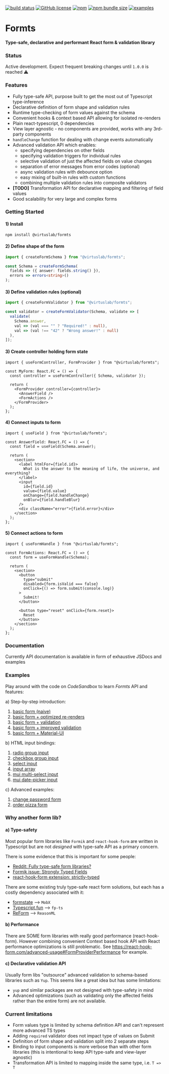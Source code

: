 [![build status](https://circleci.com/gh/VirtusLab/formts.svg?style=shield)](https://app.circleci.com/pipelines/github/VirtusLab/formts)
[![GitHub license](https://img.shields.io/github/license/VirtusLab/formts)](https://github.com/VirtusLab/formts/blob/master/LICENSE)
[![npm](https://img.shields.io/npm/v/@virtuslab/formts)](https://www.npmjs.com/package/@virtuslab/formts)
[![npm bundle size](https://img.shields.io/bundlephobia/minzip/@virtuslab/formts)](https://bundlephobia.com/result?p=@virtuslab/formts)
[![examples](https://img.shields.io/badge/examples-codesandbox-blue)](https://github.com/VirtusLab/formts#examples)

# Formts

**Type-safe, declarative and performant React form & validation library**

### Status

Active development. Expect frequent breaking changes until `1.0.0` is reached ⚠️

### Features

- Fully type-safe API, purpose built to get the most out of Typescript
  type-inference
- Declarative definition of form shape and validation rules
- Runtime type-checking of form values against the schema
- Convenient hooks & context based API allowing for isolated re-renders
- Plain react-typescript, 0 dependencies
- View layer agnostic - no components are provided, works with any 3rd-party
  components
- `handleChange` function for dealing with change events automatically
- Advanced validation API which enables:
  - specifying dependencies on other fields
  - specifying validation triggers for individual rules
  - selective validation of just the affected fields on value changes
  - separation of error messages from error codes (optional)
  - async validation rules with debounce option
  - easy mixing of built-in rules with custom functions
  - combining multiple validation rules into composite validators
- **[TODO]** Transformation API for declarative mapping and filtering of field
  values
- Good scalability for very large and complex forms

### Getting Started

#### 1) Install

```bash
npm install @virtuslab/formts
```

#### 2) Define shape of the form

```ts
import { createFormSchema } from "@virtuslab/formts";

const Schema = createFormSchema(
  fields => ({ answer: fields.string() }),
  errors => errors<string>()
);
```

#### 3) Define validation rules (optional)

```ts
import { createFormValidator } from "@virtuslab/formts";

const validator = createFormValidator(Schema, validate => [
  validate(
    Schema.answer,
    val => (val === "" ? "Required!" : null),
    val => (val !== "42" ? "Wrong answer!" : null)
  ),
]);
```

#### 3) Create controller holding form state

```tsx
import { useFormController, FormProvider } from "@virtuslab/formts";

const MyForm: React.FC = () => {
  const controller = useFormController({ Schema, validator });

  return (
    <FormProvider controller={controller}>
      <AnswerField />
      <FormActions />
    </FormProvider>
  );
};
```

#### 4) Connect inputs to form

```tsx
import { useField } from "@virtuslab/formts";

const AnswerField: React.FC = () => {
  const field = useField(Schema.answer);

  return (
    <section>
      <label htmlFor={field.id}>
        What is the answer to the meaning of life, the universe, and everything?
      </label>
      <input
        id={field.id}
        value={field.value}
        onChange={field.handleChange}
        onBlur={field.handleBlur}
      />
      <div className="error">{field.error}</div>
    </section>
  );
};
```

#### 5) Connect actions to form

```tsx
import { useFormHandle } from "@virtuslab/formts";

const FormActions: React.FC = () => {
  const form = useFormHandle(Schema);

  return (
    <section>
      <button
        type="submit"
        disabled={form.isValid === false}
        onClick={() => form.submit(console.log)}
      >
        Submit!
      </button>

      <button type="reset" onClick={form.reset}>
        Reset
      </button>
    </section>
  );
};
```

### Documentation

Currently API documentation is available in form of exhaustive JSDocs and
examples

### Examples

Play around with the code on _CodeSandbox_ to learn _Formts_ API and features:

a) Step-by-step introduction:

1. [basic form (naive)](https://codesandbox.io/s/intro-01-basic-form-naive-vplnc?file=/src/example.tsx)
2. [basic form + optimized re-renders](https://codesandbox.io/s/intro-02-basic-form-optimised-re-renders-r6mrc?file=/src/example.tsx)
3. [basic form + validation](https://codesandbox.io/s/intro-03-basic-form-validation-nhsg7?file=/src/example.tsx:770-795)
4. [basic form + improved validation](https://codesandbox.io/s/intro-04-basic-form-advanced-validation-xxybu?file=/src/example.tsx)
5. [basic form + Material-UI](https://codesandbox.io/s/intro-05-basic-form-material-ui-e0kkl?file=/src/example.tsx)

b) HTML input bindings:

1. [radio group input](https://codesandbox.io/s/inputs-radio-group-4l1pu?file=/src/example.tsx)
2. [checkbox group input](https://codesandbox.io/s/inputs-checkbox-group-t0mqb?file=/src/example.tsx)
3. [select input](https://codesandbox.io/s/inputs-select-1twl4?file=/src/example.tsx)
4. [input array](https://codesandbox.io/s/inputs-field-arrays-005tl?file=/src/example.tsx)
5. [mui multi-select input](https://codesandbox.io/s/inputs-mui-multi-select-lczxy?file=/src/example.tsx)
6. [mui date-picker input](https://codesandbox.io/s/inputs-mui-date-picker-x21vz?file=/src/example.tsx)

c) Advanced examples:

1. [change password form](https://codesandbox.io/s/change-password-form-yn1yz?file=/src/example.tsx)
2. [order pizza form](https://codesandbox.io/s/order-pizza-form-bsrv5?file=/src/example.tsx)

### Why another form lib?

#### a) Type-safety

Most popular form libraries like `Formik` and `react-hook-form` are written in
Typescript but are not _designed_ with type-safe API as a primary concern.

There is some evidence that this is important for some people:

- [Reddit: Fully type-safe form libraries?](https://www.reddit.com/r/typescript/comments/co03ud/fully_typesafe_form_libraries/ewg09p0/)
- [Formik issue: Strongly Typed Fields](https://github.com/formium/formik/issues/1334)
- [react-hook-form extension: strictly-typed](https://github.com/react-hook-form/strictly-typed)

There are some existing truly type-safe react form solutions, but each has a
costly dependency associated with it:

- [formstate](https://github.com/formstate/formstate) --> `MobX`
- [Typescript.fun](https://dev.to/steida/how-to-forms-with-react-and-typescript-4icb)
  --> `fp-ts`
- [ReForm](https://github.com/Astrocoders/reform) --> `ReasonML`

#### b) Performance

There are SOME form libraries with really good performance (react-hook-form).
However combining convenient Context based hook API with React performance
optimizations is still problematic. See
https://react-hook-form.com/advanced-usage#FormProviderPerformance for example.

#### c) Declarative validation API

Usually form libs "outsource" advanced validation to schema-based libraries such
as `Yup`. This seems like a great idea but has some limitations:

- `yup` and similar packages are not designed with type-safety in mind
- Advanced optimizations (such as validating only the affected fields rather
  than the entire form) are not available.

### Current limitations

- Form values type is limited by schema definition API and can't represent more
  advanced TS types
- Adding `required` validator does not impact type of values on Submit
- Definition of form shape and validation split into 2 separate steps
- Binding to input components is more verbose than with other form libraries
  (this is intentional to keep API type-safe and view-layer agnostic)
- Transformation API is limited to mapping inside the same type, i.e. `T => T`
